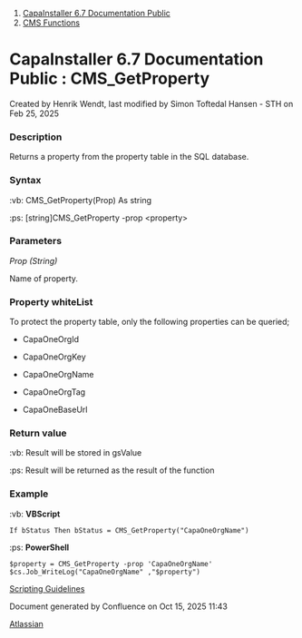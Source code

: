 <div id="page">

<div id="main" class="aui-page-panel">

<div id="main-header">

<div id="breadcrumb-section">

1.  [CapaInstaller 6.7 Documentation Public](index.html)
2.  [CMS Functions](CMS-Functions_20342569060.html)

</div>

# <span id="title-text"> CapaInstaller 6.7 Documentation Public : CMS_GetProperty </span>

</div>

<div id="content" class="view">

<div class="page-metadata">

Created by <span class="author"> Henrik Wendt</span>, last modified by <span class="editor"> Simon Toftedal Hansen - STH</span> on Feb 25, 2025

</div>

<div id="main-content" class="wiki-content group">

### Description

Returns a property from the property table in the SQL database.

### Syntax

:vb: CMS_GetProperty(Prop) As string

:ps: \[string\]CMS_GetProperty -prop \<property\>

### Parameters

*Prop (String)*

Name of property.

### Property whiteList

To protect the property table, only the following properties can be queried;

- CapaOneOrgId

- CapaOneOrgKey

- CapaOneOrgName

- CapaOneOrgTag

- CapaOneBaseUrl

### Return value

:vb: Result will be stored in gsValue

:ps: Result will be returned as the result of the function 

### Example

:vb: **VBScript**

<div class="code panel pdl" style="border-width: 1px;">

<div class="codeContent panelContent pdl">

``` syntaxhighlighter-pre
If bStatus Then bStatus = CMS_GetProperty("CapaOneOrgName")
```

</div>

</div>

:ps: **PowerShell**

<div class="code panel pdl" style="border-width: 1px;">

<div class="codeContent panelContent pdl">

``` syntaxhighlighter-pre
$property = CMS_GetProperty -prop 'CapaOneOrgName'
$cs.Job_WriteLog("CapaOneOrgName" ,"$property")
```

</div>

</div>

<a href="https://capasystems.atlassian.net/wiki/spaces/CI67DOC/pages/20342575822/Scripting+Guidelines" data-linked-resource-id="20342575822" data-linked-resource-version="1" data-linked-resource-type="page">Scripting Guidelines</a>

</div>

</div>

</div>

<div id="footer" role="contentinfo">

<div class="section footer-body">

Document generated by Confluence on Oct 15, 2025 11:43

<div id="footer-logo">

[Atlassian](http://www.atlassian.com/)

</div>

</div>

</div>

</div>
